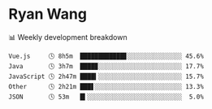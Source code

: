# Ryan Wang

 <!-- waka-box start -->
📊 Weekly development breakdown
```text
Vue.js     🕓 8h5m  ████████████▊░░░░░░░░░░░░░░░ 45.6%
Java       🕓 3h7m  ████▉░░░░░░░░░░░░░░░░░░░░░░░ 17.7%
JavaScript 🕓 2h47m ████▍░░░░░░░░░░░░░░░░░░░░░░░ 15.7%
Other      🕓 2h21m ███▋░░░░░░░░░░░░░░░░░░░░░░░░ 13.3%
JSON       🕓 53m   █▍░░░░░░░░░░░░░░░░░░░░░░░░░░  5.0%
```
<!-- Powered by https://github.com/YouEclipse/waka-box-go . -->
<!-- waka-box end -->